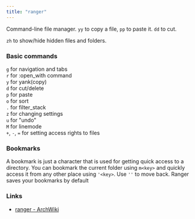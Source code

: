 ```yaml
---
title: "ranger"
---
```


Command-line file manager.
`yy` to copy a file, `pp` to paste it. `dd` to cut.

`zh` to show/hide hidden files and folders.

### Basic commands
`g` for navigation and tabs  
`r` for :open_with command  
`y` for yank(copy)  
`d` for cut/delete  
`p` for paste  
`o` for sort  
`.` for filter_stack  
`z` for changing settings  
`u` for "undo"  
`M` for linemode  
`+`, `-`, `=` for setting access rights to files

### Bookmarks
A bookmark is just a character that is used for getting quick access to a directory. You can bookmark the current folder using `m<key>` and quickly access it from any other place using `'<key>`. Use `''` to move back. Ranger saves your bookmarks by default

### Links
- [ranger - ArchWiki](https://wiki.archlinux.org/title/ranger)
